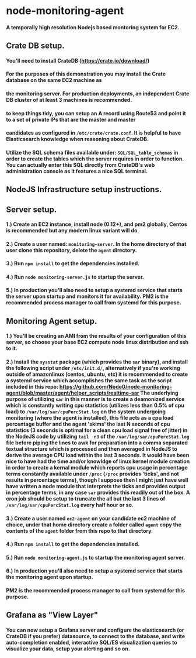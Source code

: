 # node-monitoring-agent
#### A temporally high resolution Nodejs based montoring system for EC2.  
  
## Crate DB setup.  

#### You'll need to install CrateDB (https://crate.io/download/)  
#### For the purposes of this demonstration you may install the Crate database on the same EC2 machine as  
#### the monitoring server. For production deployments, an independent Crate DB cluster of at least 3 machines is recommended.  
#### to keep things tidy, you can setup an A record using Route53 and point it to a set of private IPs that are the master and master  
#### candidates as configured in `/etc/crate/crate.conf`. It is helpful to have Elasticsearch knowledge when reasoning about CrateDB.  
  
    
#### Utilize the SQL schema files available under: `SQL/SQL_table_schemas` in order to create the tables which the server requires in order to function. You can actually enter this SQL directly from CrateDB's web administration console as it features a nice SQL terminal.  
  
  
    
    
## NodeJS Infrastructure setup instructions.  


## Server setup.  
  
#### 1.) Create an EC2 instance, install node (0.12+), and pm2 globally, Centos is recommended but any modern linux variant will do.

#### 2.) Create a user named: `monitoring-server`. In the home directory of that user clone this repository, delete the `agent` directory.  
    
#### 3.) Run `npm install` to get the dependencies installed.  
#### 4.) Run `node monitoring-server.js` to startup the server.
  
#### 5.) In production you'll also need to setup a systemd service that starts the server upon startup and monitors it for availability. PM2 is the recommended process manager to call from systemd for this purpose.
    
    
## Monitoring Agent setup.  
  
#### 1.) You'll be creating an AMI from the results of your configuration of this server, so choose your base EC2 compute node linux distribution and ssh to it.  
  
    
#### 2.) Install the `sysstat` package (which provides the `sar` binary), and install the following script under `/etc/init.d/`, alternatively if you're working outside of amazonlinux (centos, ubuntu, etc) it is recommended to create a systemd service which accomplishes the same task as the script included in this repo: https://github.com/Node0/node-monitoring-agent/blob/master/agent/helper_scripts/realtime-sar  The underlying purpose of utilizing `sar` in this manner is to create a deamonized service which is constantly writing cpu statistics (utilizes less than 0.5% of cpu load) to `/var/log/sar/cpuPercStat.log` on the system undergoing monitoring (where the agent is installed), this file acts as a cpu load percentage buffer and the agent 'skims' the last N seconds of cpu statistics (3 seconds is optimal for a clean cpu load signal free of jitter) in the NodeJS code by utilizing `tail -n3` of the `/var/log/sar/cpuPercStat.log` file before piping the lines to awk for preparation into a comma separated textual structure which is processed and then averaged in NodeJS to derive the average CPU load within the last 3 seconds. It would have been nice to have had the time and/or knowldge of linux kernel module creation in order to create a kernal module which reports cpu usage in percentage terms constantly available under `/proc` (`/proc` provides 'ticks', and not results in percentage terms), though I suppose then I might just have well have written a node module that interprets the ticks and provides output in percentage terms, in any case `sar` provides this readily out of the box. A cron job should be setup to truncate the all but the last 3 lines of `/var/log/sar/cpuPercStat.log` every half hour or so.   
   
   

#### 3.) Create a user named `ec2-agent` on your candidate ec2 machine of choice, under that home directory create a folder called `agent` copy the contents of the `agent` folder from this repo to that directory.
  
#### 4.) Run `npm install` to get the dependencies installed.
#### 5.) Run `node monitoring-agent.js` to startup the monitoring agent server.  
  
#### 6.) In production you'll also need to setup a systemd service that starts the monitoring agent upon startup.  
####     PM2 is the recommended process manager to call from systemd for this purpose. 
  
    
      
        
## Grafana as "View Layer"  
  
#### You can now setup a Grafana server and configure the elasticsearch (or CrateDB if you prefer) datasource, to connect to the database, and write auto-completion enabled, interactive SQL/ES visualization queries to visualize your data, setup your alerting and so on.  
    
      
    
